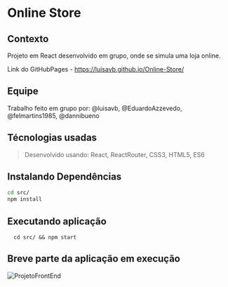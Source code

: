 # Online Store

## Contexto
Projeto em React desenvolvido em grupo, onde se simula uma loja online.

Link do GitHubPages - https://luisavb.github.io/Online-Store/

## Equipe
Trabalho feito em grupo por: @luisavb, @EduardoAzzevedo, @felmartins1985, @dannibueno

## Técnologias usadas

> Desenvolvido usando: React, ReactRouter, CSS3, HTML5, ES6

## Instalando Dependências

```bash
cd src/
npm install
``` 
## Executando aplicação
  ```
    cd src/ && npm start
  ```
## Breve parte da aplicação em execução
  
 ![ProjetoFrontEnd](https://user-images.githubusercontent.com/88630222/174515562-979404f3-7471-4a09-99d8-11a94e558d35.gif)

